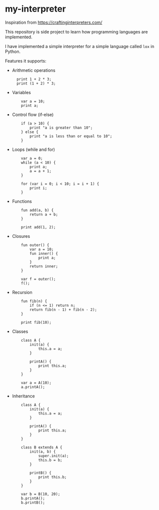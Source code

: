 # my-interpreter

Inspiration from https://craftinginterpreters.com/

This repository is side project to learn how programming languages are implemented.

I have implemented a simple interpreter for a simple language called `lox` in Python.

Features it supports:

- Arithmetic operations
  ```
    print 1 + 2 * 3;
    print (1 + 2) * 3;
    ```
- Variables
    ```
        var a = 10;
        print a;
    ```

- Control flow (if-else)
    ```
        if (a > 10) {
            print "a is greater than 10";
        } else {
            print "a is less than or equal to 10";
        }
    ```

- Loops (while and for)
    ```
        var a = 0;
        while (a < 10) {
            print a;
            a = a + 1;
        }

        for (var i = 0; i < 10; i = i + 1) {
            print i;
        }
    ```
- Functions
    ```
        fun add(a, b) {
            return a + b;
        }

        print add(1, 2);
    ```
- Closures
    ```
        fun outer() {
            var a = 10;
            fun inner() {
                print a;
            }
            return inner;
        }

        var f = outer();
        f();
    ```
- Recursion
    ```
        fun fib(n) {
            if (n <= 1) return n;
            return fib(n - 1) + fib(n - 2);
        }

        print fib(10);
    ```
- Classes
    ```
        class A {
            init(a) {
                this.a = a;
            }

            printA() {
                print this.a;
            }
        }

        var a = A(10);
        a.printA();
    ```
- Inheritance
    ```
        class A {
            init(a) {
                this.a = a;
            }

            printA() {
                print this.a;
            }
        }

        class B extends A {
            init(a, b) {
                super.init(a);
                this.b = b;
            }

            printB() {
                print this.b;
            }
        }

        var b = B(10, 20);
        b.printA();
        b.printB();
    ```